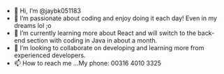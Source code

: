 - 👋 Hi, I’m @jaybk051183
- 👀 I’m passionate about coding and enjoy doing it each day! Even in my dreams lol ;o
- 🌱 I’m currently learning more about React and will switch to the back-end section with coding in Java in about a month.
- 💞️ I’m looking to collaborate on developing and learning more from experienced developers.
- 📫 How to reach me ...My phone: 00316 4010 3325

<!---
jaybk051183/jaybk051183 is a ✨ special ✨ repository because its `README.md` (this file) appears on your GitHub profile.
You can click the Preview link to take a look at your changes.
--->
